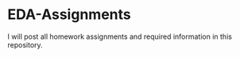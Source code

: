# EDA-Assignments
I will post all homework assignments and required information in this repository. 
